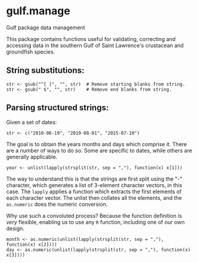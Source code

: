 # gulf.manage
Gulf package data management 

This package contains functions useful for validating, correcting and accessing data in the southern Gulf of Saint Lawrence's crustacean and groundfish species.

## String substitutions:
```
str <- gsub("^[ ]", "", str)  # Remove starting blanks from string.
str <- gsub(" $", "", str)    # Remove end blanks from string.
```

## Parsing structured strings:

Given a set of dates:

```
str <- c("2010-06-19", "2019-08-01", "2015-07-10")
```

The goal is to obtain the years months and days which comprise it. There are a number of ways to do so. Some are specific to dates, while others are generally applicable.

```
year <- unlist(lapply(strsplit(str, sep = ","), function(x) x[1]))
```

The way to understand this is that the strings are first split using the "-" character, which generates a list of 3-element character vectors, in this case. The `lapply` applies a function which extracts the first elements of each character vector. The unlist then collates all the elements, and the `as.numeric` does the numeric conversion. 

Why use such a convoluted process? Because the function definition is *very* flexible, enabling us to use any `R` function, including one of our own design.

```
month <- as.numeric(unlist(lapply(strsplit(str, sep = ","), function(x) x[2])))
day <- as.numeric(unlist(lapply(strsplit(str, sep = ","), function(x) x[3])))
```


